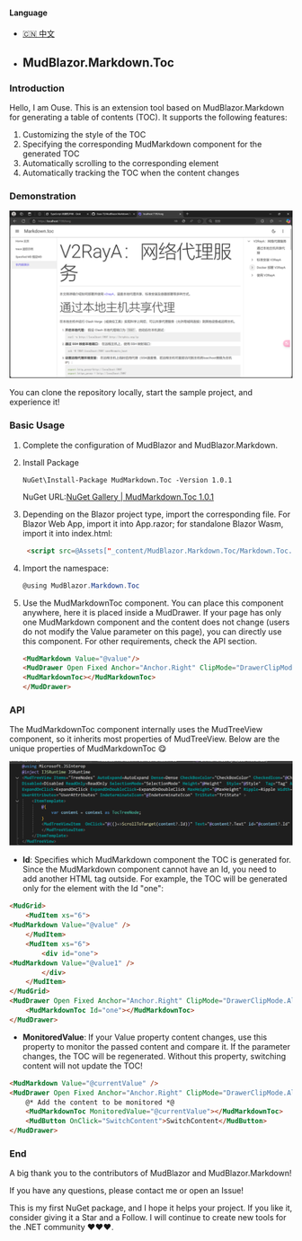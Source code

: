 #### Language
- [🇨🇳 中文](./ReadMe/ReadMe.cn.md)  

- ## MudBlazor.Markdown.Toc

### Introduction

Hello, I am Ouse. This is an extension tool based on MudBlazor.Markdown for generating a table of contents (TOC). It supports the following features:

1. Customizing the style of the TOC
2. Specifying the corresponding MudMarkdown component for the generated TOC
3. Automatically scrolling to the corresponding element
4. Automatically tracking the TOC when the content changes

### Demonstration

![image-20250329193214217](./ReadMe/assets/image-20250329193214217.png)

You can clone the repository locally, start the sample project, and experience it!

### Basic Usage

1. Complete the configuration of MudBlazor and MudBlazor.Markdown.

2. Install Package

   ```shell
   NuGet\Install-Package MudMarkdown.Toc -Version 1.0.1
   ```

   NuGet URL:[NuGet Gallery | MudMarkdown.Toc 1.0.1](https://www.nuget.org/packages/MudMarkdown.Toc/#readme-body-tab)

3. Depending on the Blazor project type, import the corresponding file. For Blazor Web App, import it into App.razor; for standalone Blazor Wasm, import it into index.html:

   ```html
    <script src=@Assets["_content/MudBlazor.Markdown.Toc/Markdown.Toc.js"] type="module"></script>
   ```

4. Import the namespace:

   ```csharp
   @using MudBlazor.Markdown.Toc
   ```

5. Use the MudMarkdownToc component. You can place this component anywhere, here it is placed inside a MudDrawer. If your page has only one MudMarkdown component and the content does not change (users do not modify the Value parameter on this page), you can directly use this component. For other requirements, check the API section.

   ```html
   <MudMarkdown Value="@value"/>
   <MudDrawer Open Fixed Anchor="Anchor.Right" ClipMode="DrawerClipMode.Always">
   <MudMarkdownToc></MudMarkdownToc>
   </MudDrawer>
   ```

### API

The MudMarkdownToc component internally uses the MudTreeView component, so it inherits most properties of MudTreeView. Below are the unique properties of MudMarkdownToc 😋

![image-20250329201010291](./ReadMe/assets/image-20250329201010291.png)

- **Id**: Specifies which MudMarkdown component the TOC is generated for. Since the MudMarkdown component cannot have an Id, you need to add another HTML tag outside. For example, the TOC will be generated only for the element with the Id "one":

```html
<MudGrid>
    <MudItem xs="6">
<MudMarkdown Value="@value" />
    </MudItem>
    <MudItem xs="6">
        <div id="one">
<MudMarkdown Value="@value1" />
        </div>
    </MudItem>
</MudGrid>
<MudDrawer Open Fixed Anchor="Anchor.Right" ClipMode="DrawerClipMode.Always">
    <MudMarkdownToc Id="one"></MudMarkdownToc>
</MudDrawer>
```

- **MonitoredValue**: If your Value property content changes, use this property to monitor the passed content and compare it. If the parameter changes, the TOC will be regenerated. Without this property, switching content will not update the TOC!

```html
<MudMarkdown Value="@currentValue" />
<MudDrawer Open Fixed Anchor="Anchor.Right" ClipMode="DrawerClipMode.Always">
    @* Add the content to be monitored *@
    <MudMarkdownToc MonitoredValue="@currentValue"></MudMarkdownToc>
    <MudButton OnClick="SwitchContent">SwitchContent</MudButton>
</MudDrawer>
```

### End

A big thank you to the contributors of MudBlazor and MudBlazor.Markdown!

If you have any questions, please contact me or open an Issue!

This is my first NuGet package, and I hope it helps your project. If you like it, consider giving it a Star and a Follow. I will continue to create new tools for the .NET community ❤❤❤.

